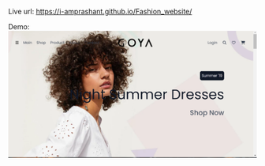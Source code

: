 Live url: https://i-amprashant.github.io/Fashion_website/

Demo: 
![Live Image](https://github.com/I-amPrashant/Fashion_website/blob/main/images/Screenshot%20(40).png?raw=true)
